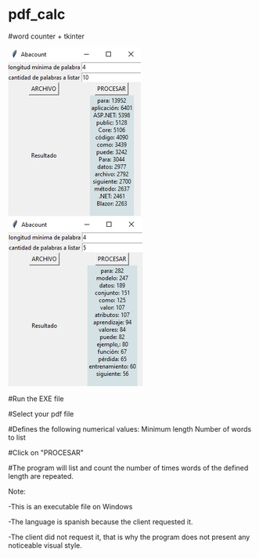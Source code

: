 # pdf_calc
#word counter + tkinter

![image program](pdf_test.jpeg)
![image program](pdf_test2.jpg)

#Run the EXE file

#Select your pdf file

#Defines the following numerical values:
    Minimum length
    Number of words to list

#Click on "PROCESAR"

#The program will list and count the number of times words of the defined length are repeated.




Note: 

-This is an executable file on Windows

-The language is spanish because the client requested it.

-The client did not request it, that is why the program does not present any noticeable visual style.

